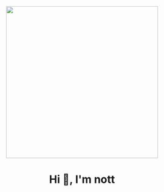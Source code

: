 <div id="header" align="center">
    <img src="https://giphy.com/clips/originals-hacker-desi-hackette-nvapDvi8jH6cj31v59" width="400" />
    <h1 align="center">Hi 👋, I'm nott</h1>
</div>
